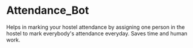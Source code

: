 # Attendance_Bot
Helps in marking your hostel attendance by assigning one person in the hostel to mark everybody's attendance everyday. Saves time and human work.
